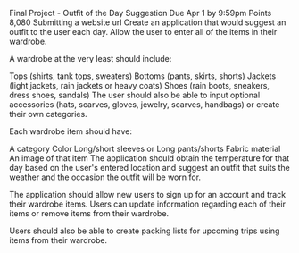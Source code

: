Final Project - Outfit of the Day Suggestion
Due Apr 1 by 9:59pm  Points 8,080  Submitting a website url
Create an application that would suggest an outfit to the user each day. Allow the user to enter all of the items in their wardrobe.

A wardrobe at the very least should include:

Tops (shirts, tank tops, sweaters)
Bottoms (pants, skirts, shorts)
Jackets (light jackets, rain jackets or heavy coats)
Shoes (rain boots, sneakers, dress shoes, sandals)
The user should also be able to input optional accessories (hats, scarves, gloves, jewelry, scarves, handbags) or create their own categories.

Each wardrobe item should have:

A category
Color
Long/short sleeves or Long pants/shorts
Fabric material
An image of that item
The application should obtain the temperature for that day based on the user's entered location and suggest an outfit that suits the weather and the occasion the outfit will be worn for.

The application should allow new users to sign up for an account and track their wardrobe items. Users can update information regarding each of their items or remove items from their wardrobe.

Users should also be able to create packing lists for upcoming trips using items from their wardrobe.
